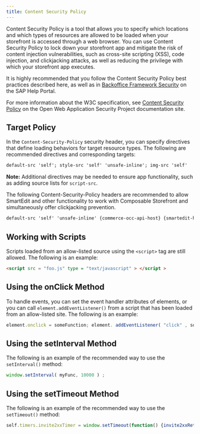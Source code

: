 ```yaml
---
title: Content Security Policy
---
```


Content Security Policy is a tool that allows you to specify which locations and which types of resources are allowed to be loaded when your storefront is accessed through a web browser. You can use Content Security Policy to lock down your storefront app and mitigate the risk of content injection vulnerabilities, such as cross-site scripting (XSS), code injection, and clickjacking attacks, as well as reducing the privilege with which your storefront app executes.

It is highly recommended that you follow the Content Security Policy best practices described here, as well as in [Backoffice Framework Security](https://help.sap.com/viewer/5c9ea0c629214e42b727bf08800d8dfa/latest/en-US/f7bc40281c2c43479fcd1562b02e63e5.html?q=CSP#loiod0774212b4ae4b8bb3dcf39908ab5832) on the SAP Help Portal.

For more information about the W3C specification, see [Content Security Policy](https://owasp.org/www-community/controls/Content_Security_Policy) on the Open Web Application Security Project documentation site.

## Target Policy

In the `Content-Security-Policy` security header, you can specify directives that define loading behaviors for target resource types. The following are recommended directives and corresponding targets:

```html
default-src 'self'; style-src 'self' 'unsafe-inline'; img-src 'self'
```

**Note:** Additional directives may be needed to ensure app functionality, such as adding source lists for `script-src`.

The following Content-Security-Policy headers are recommended to allow SmartEdit and other functionality to work with Composable Storefront and simultaneously offer clickjacking prevention.

```html
default-src 'self' 'unsafe-inline' {commerce-occ-api-host} {smartedit-host}; img-src 'self' {commerce-occ-api-host} data:;frame-src 'none'; frame-ancestors 'self' {commerce-occ-api-host} {smartedit-host}; style-src 'self' 'unsafe-inline' fonts.googleapis.com use.fontawesome.com; font-src fonts.gstatic.com use.fontawesome.com
```

## Working with Scripts

Scripts loaded from an allow-listed source using the `<script>` tag are still allowed. The following is an example:

```html
<script src = "foo.js" type = "text/javascript" > </script >
```

## Using the onClick Method

To handle events, you can set the event handler attributes of elements, or you can call `element.addEventListener()` from a script that has been loaded from an allow-listed site. The following is an example:

```js
element.onclick = someFunction; element. addEventListener( "click" , someFunction, false ) ;
```

## Using the setInterval Method

The following is an example of the recommended way to use the `setInterval()` method:

```js
window.setInterval( myFunc, 10000 ) ;
```

## Using the setTimeout Method

The following is an example of the recommended way to use the `setTimeout()` method:

```js
self.timers.invite2xxTimer = window.setTimeout(function() {invite2xxRetransmission(retransmissions)}, timeout);
```
